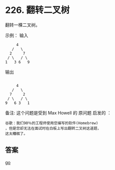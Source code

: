 # 226. 翻转二叉树 

翻转一棵二叉树。

示例：
输入 
```text
     4
   /   \
  2     7
 / \   / \
1   3 6   9
```
输出
```text

     4
   /   \
  7     2
 / \   / \
9   6 3   1
```

备注:
这个问题是受到 Max Howell 的 原问题 启发的 ：

```text
谷歌：我们90％的工程师使用您编写的软件(Homebrew)
，但是您却无法在面试时在白板上写出翻转二叉树这道题，
这太糟糕了。
```
## 答案
[go](../../leecode/0226/main.go)